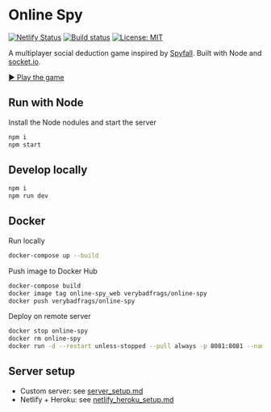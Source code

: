 # Online Spy

[![Netlify Status](https://api.netlify.com/api/v1/badges/9271d1dc-174d-4df4-8e41-13d63b9dab73/deploy-status)](https://app.netlify.com/sites/distracted-villani-c928ee/deploys)
[![Build status](https://img.shields.io/github/workflow/status/VeryBadFrags/online-spy/NodeCI)](https://github.com/VeryBadFrags/online-spy/actions?query=workflow%3ANodeCI)
[![License: MIT](https://img.shields.io/badge/license-MIT-green)](https://github.com/VeryBadFrags/online-spy/blob/master/LICENSE)

A multiplayer social deduction game inspired by [Spyfall](https://hwint.ru/portfolio-item/spyfall/). Built with Node and [socket.io](https://socket.io).

[▶️ Play the game](https://spy.verybadfrags.com)

## Run with Node

Install the Node nodules and start the server

```sh
npm i
npm start
```

## Develop locally

```sh
npm i
npm run dev
```

## Docker

Run locally

```sh
docker-compose up --build
```

Push image to Docker Hub

```sh
docker-compose build
docker image tag online-spy_web verybadfrags/online-spy
docker push verybadfrags/online-spy
```

Deploy on remote server

```sh
docker stop online-spy
docker rm online-spy
docker run -d --restart unless-stopped --pull always -p 8081:8081 --name online-spy verybadfrags/online-spy
```

## Server setup

- Custom server: see [server_setup.md](docs/server_setup.md)
- Netlify + Heroku: see [netlify_heroku_setup.md](docs/netlify_heroku_setup.md)
